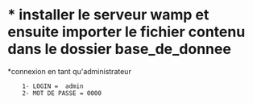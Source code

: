 # * installer le serveur wamp et ensuite importer le fichier contenu dans le dossier base_de_donnee			

*connexion en tant qu'administrateur

		1- LOGIN =  admin
		2- MOT DE PASSE = 0000

		

